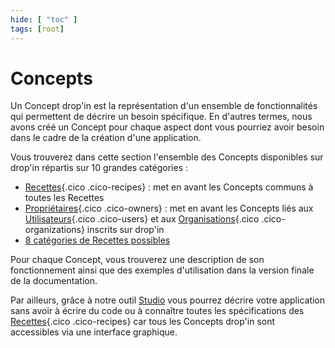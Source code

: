 ```yaml
---
hide: [ "toc" ]
tags: [root]
---
```

# Concepts

Un Concept drop'in est la représentation d'un ensemble de fonctionnalités qui permettent de décrire un besoin spécifique. En d'autres termes, nous avons créé un Concept pour chaque aspect dont vous pourriez avoir besoin dans le cadre de la création d'une application.

Vous trouverez dans cette section l'ensemble des Concepts disponibles sur drop'in répartis sur 10 grandes catégories :

- [Recettes](/fr/concepts/recipes/){.cico .cico-recipes} : met en avant les Concepts communs à toutes les Recettes
- [Propriétaires](/fr/concepts/owners/){.cico .cico-owners} : met en avant les Concepts liés aux [Utilisateurs](/fr/concepts/owners/users/){.cico .cico-users} et aux [Organisations](/fr/concepts/owners/organizations/){.cico .cico-organizations} inscrits sur drop'in
- [8 catégories de Recettes possibles](/fr/concepts/recipes/#categories)

Pour chaque Concept, vous trouverez une description de son fonctionnement ainsi que des exemples d'utilisation dans la version finale de la documentation.

Par ailleurs, grâce à notre outil [Studio](/fr/cloud/#studio) vous pourrez décrire votre application sans avoir à écrire du code ou à connaître toutes les spécifications des [Recettes](/fr/concepts/recipes/){.cico .cico-recipes} car tous les Concepts drop'in sont accessibles via une interface graphique.
